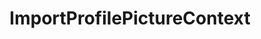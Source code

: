 ---
optionsClassName: ImportProfilePictureConfig
optionsClassFullName: MigrationTools._EngineV1.Configuration.Processing.ImportProfilePictureConfig
configurationSamples:
- name: default
  description: 
  code: >-
    {
      "$type": "ImportProfilePictureConfig",
      "Enabled": false,
      "Enrichers": null
    }
  sampleFor: MigrationTools._EngineV1.Configuration.Processing.ImportProfilePictureConfig
description: Downloads corporate images and updates TFS/Azure DevOps profiles
className: ImportProfilePictureContext
typeName: Processors
architecture: v1
options:
- parameterName: Enabled
  type: Boolean
  description: missng XML code comments
  defaultValue: missng XML code comments
- parameterName: Enrichers
  type: List
  description: A list of enrichers that can augment the proccessing of the data
  defaultValue: missng XML code comments
status: alpha
processingTarget: Profiles
classFile: ''
optionsClassFile: ''

redirectFrom:
- /Reference/v1/Processors/ImportProfilePictureConfig/
layout: reference
toc: true
permalink: /Reference/Processors/ImportProfilePictureContext/
title: ImportProfilePictureContext
categories:
- Processors
- v1
topics:
- topic: notes
  path: /Processors/ImportProfilePictureContext-notes.md
  exists: false
  markdown: ''
- topic: introduction
  path: /Processors/ImportProfilePictureContext-introduction.md
  exists: false
  markdown: ''

---